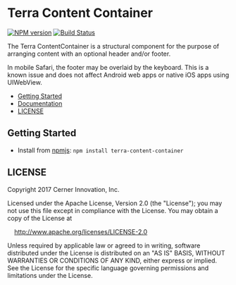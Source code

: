 # Terra Content Container


[![NPM version](http://img.shields.io/npm/v/terra-content-container.svg)](https://www.npmjs.org/package/terra-content-container)
[![Build Status](https://travis-ci.org/cerner/terra-core.svg?branch=master)](https://travis-ci.org/cerner/terra-core)

The Terra ContentContainer is a structural component for the purpose of arranging content with an optional header and/or footer.

In mobile Safari, the footer may be overlaid by the keyboard. This is a known issue and does not affect Android web apps or native iOS apps using UIWebView.

- [Getting Started](#getting-started)
- [Documentation](https://github.com/cerner/terra-core/tree/master/packages/terra-content-container/docs)
- [LICENSE](#license)

## Getting Started

- Install from [npmjs](https://www.npmjs.com): `npm install terra-content-container`

## LICENSE

Copyright 2017 Cerner Innovation, Inc.

Licensed under the Apache License, Version 2.0 (the "License"); you may not use this file except in compliance with the License. You may obtain a copy of the License at

&nbsp;&nbsp;&nbsp;&nbsp;http://www.apache.org/licenses/LICENSE-2.0

Unless required by applicable law or agreed to in writing, software distributed under the License is distributed on an "AS IS" BASIS, WITHOUT WARRANTIES OR CONDITIONS OF ANY KIND, either express or implied. See the License for the specific language governing permissions and limitations under the License.
